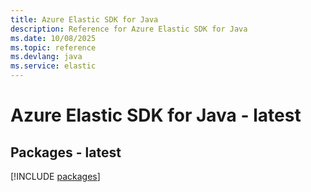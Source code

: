 ```yaml
---
title: Azure Elastic SDK for Java
description: Reference for Azure Elastic SDK for Java
ms.date: 10/08/2025
ms.topic: reference
ms.devlang: java
ms.service: elastic
---
```

# Azure Elastic SDK for Java - latest
## Packages - latest
[!INCLUDE [packages](elastic-index.md)]